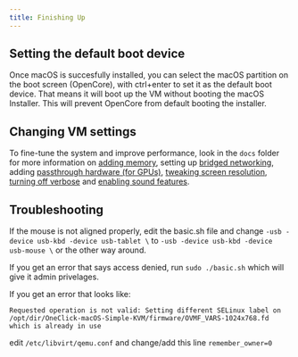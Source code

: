 ```yaml
---
title: Finishing Up
---
```


## Setting the default boot device

Once macOS is succesfully installed, you can select the macOS partition on the boot screen (OpenCore), with ctrl+enter to set it as the default boot device. That means it will boot up the VM without booting the macOS Installer. This will prevent OpenCore from default booting the installer.

## Changing VM settings

To fine-tune the system and improve performance, look in the `docs` folder for more information on [adding memory](/docs/guide-performance), setting up [bridged networking](/docs/guide-networking), adding [passthrough hardware (for GPUs)](/docs/guide-passthrough), [tweaking screen resolution](/docs/guide-screen-resolution), [turning off verbose](/docs/guide-disabling-verbose) and [enabling sound features](/docs/guide-passthrough).

## Troubleshooting

If the mouse is not aligned properly, edit the basic.sh file and change `-usb -device usb-kbd -device usb-tablet \` to `-usb -device usb-kbd -device usb-mouse \` or the other way around.

If you get an error that says access denied, run `sudo ./basic.sh` which will give it admin privelages.

If you get an error that looks like: 
```
Requested operation is not valid: Setting different SELinux label on /opt/dir/OneClick-macOS-Simple-KVM/firmware/OVMF_VARS-1024x768.fd which is already in use
```
edit `/etc/libvirt/qemu.conf` and change/add this line `remember_owner=0`
